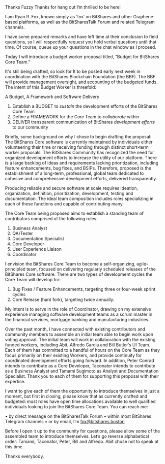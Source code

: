 
Thanks Fuzzy
Thanks for hang out 
I’m thrilled to be here!

I am Ryan R. Fox, known simply as ‘fox’ on BitShares and other Graphene-based platforms, as well as the BitSharesTalk Forum and related Telegram channels. 

I have some prepared remarks and have left time at their conclusion to field questions, so I will respectfully request you hold verbal questions until that time. Of course, queue up your questions in the chat window as I proceed.

Today I will introduce a budget worker proposal  titled, “Budget for BitShares Core Team.” 

It's still being drafted, so look for It to be posted early next week in coordination with the BitShares Blockchain Foundation (the BBF). The BBF will provide management oversight, and accounting of the budgeted funds. The intent of this Budget Worker is threefold:

A Budget, A Framework and Software Delivery

1.	Establish a BUDGET to _sustain_ the development efforts of the BitShares Core Team
2.	Define a FRAMEWORK for the Core Team to _collaborate_ within
3.	DELIVER transparent communication of BitShares _development efforts_ to our community

Briefly, some background on why I chose to begin drafting the proposal:
The BitShares Core software is currently maintained by individuals either volunteering their time or receiving funding through distinct short-term worker proposals. The BitShares Community has recognized the need for organized development efforts to increase the utility of our platform. There is a large backlog of ideas and requirements lacking prioritization, including feature enhancements, bug fixes, and BSIPs. Therefore, proposed is the establishment of a long-term, professional, global team dedicated to cohesive and comprehensive development efforts, delivered transparently.

Producing reliable and secure software at scale requires ideation, organization, definition, prioritization, development, testing and documentation. The ideal team composition includes roles specializing in each of these functions and capable of contributing many.

The Core Team being proposed aims to establish a standing team of contributors comprised of the following roles:

1.	Business Analyst
2.	QA/Tester
3.	Documentation Specialist
4.	Core Developer
5.	User Experience Liaison
6.	Coordinator

I envision the BitShares Core Team to become a self-organizing, agile-principled team, focused on delivering regularly scheduled releases of the BitShares Core software. There are two types of development cycles the Core Team will develop for: 

1.	Bug Fixes / Feature Enhancements, targeting three or four-week sprint cycles
2.	Core Release (hard fork), targeting twice annually.

My intent is to serve in the role of Coordinator, drawing on my extensive experience managing software development teams as a scrum master in the financial services, mortgage banking and manufacturing industries. 

Over the past month, I have connected with existing contributors and community members to assemble an initial team able to begin work upon voting approval. The initial team will work in collaboration with the existing funded workers, including Abit, Alfredo Garcia and Bill Butler’s UI Team. Each of them has committed to a handful of hours on the Core Team as they focus primarily on their existing Workers, and provide continuity for coordinated development efforts going forward. In addition, Peter Conrad intends to contribute as a Core Developer, Taconator intends to contribute as a Business Analyst and Tamami Sugimoto as Analyst and Documentation Specialist. Thank you to each of them for supporting this proposal with their expertise. 

I want to give each of them the opportunity to introduce themselves in just a moment, but first in closing, please know that as currently drafted and budgeted: most roles have open time allocations available to well qualified individuals looking to join the BitShares Core Team. You can reach me: 

•	by direct message on the BitSharesTalk Forum
•	within most BitShares Telegram channels 
•	or by email, I’m fox@bitshares.boston

Before I open it up to the community for questions, please allow some of the assembled team to introduce themselves. Let’s go reverse alphabetical order: Tamami, Taconator, Peter, Bill and Alfredo. Abit chose not to speak at this time.

Thanks everybody.
